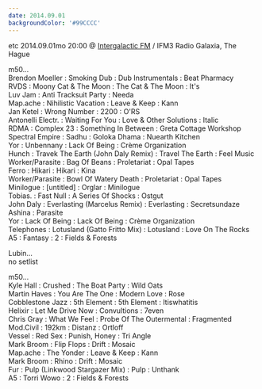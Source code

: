 ```yaml
---
date: 2014.09.01
backgroundColor: '#99CCCC'
---
```


etc 2014.09.01mo 20:00 @ [Intergalactic FM](http://www.intergalacticfm.com/) / IFM3 Radio Galaxia, The Hague  

m50...  
Brendon Moeller : Smoking Dub : Dub Instrumentals : Beat Pharmacy  
RVDS : Moony Cat & The Moon : The Cat & The Moon : It's  
Luv Jam : Anti Tracksuit Party : Needa  
Map.ache : Nihilistic Vacation : Leave & Keep : Kann  
Jan Ketel : Wrong Number : 2200 : O'RS  
Antonelli Electr. : Waiting For You : Love & Other Solutions : Italic  
RDMA : Complex 23 : Something In Between : Greta Cottage Workshop  
Spectral Empire : Sadhu : Goloka Dhama : Nuearth Kitchen  
Yor : Unbennany : Lack Of Being : Crème Organization  
Hunch : Travek The Earth (John Daly Remix) : Travel The Earth : Feel Music  
Worker/Parasite : Bag Of Beans : Proletariat : Opal Tapes  
Ferro : Hikari : Hikari : Kina  
Worker/Parasite : Bowl Of Watery Death : Proletariat : Opal Tapes  
Minilogue : \[untitled\] : Orglar : Minilogue  
Tobias. : Fast Null : A Series Of Shocks : Ostgut  
John Daly : Everlasting (Marcelus Remix) : Everlasting : Secretsundaze  
Ashina : Parasite  
Yor : Lack Of Being : Lack Of Being : Crème Organization  
Telephones : Lotusland (Gatto Fritto Mix) : Lotusland : Love On The Rocks  
A5 : Fantasy : 2 : Fields & Forests  

Lubin...  
no setlist  

m50...  
Kyle Hall : Crushed : The Boat Party : Wild Oats  
Martin Haves : You Are The One : Modern Love : Rose  
Cobblestone Jazz : 5th Element : 5th Element : Itiswhatitis  
Helixir : Let Me Drive Now : Convultions : 7even  
Chris Gray : What We Feel : Probe Of The Outermental : Fragmented  
Mod.Civil : 192km : Distanz : Ortloff  
Vessel : Red Sex : Punish, Honey : Tri Angle  
Mark Broom : Flip Flops : Drift : Mosaic  
Map.ache : The Yonder : Leave & Keep : Kann  
Mark Broom : Rhino : Drift : Mosaic  
Fur : Pulp (Linkwood Stargazer Mix) : Pulp : Unthank  
A5 : Torri Wowo : 2 : Fields & Forests